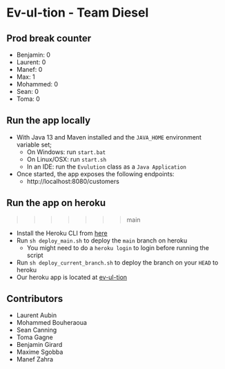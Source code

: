 # Ev-ul-tion - Team Diesel

## Prod break counter

- Benjamin: 0
- Laurent: 0
- Manef: 0
- Max: 1
- Mohammed: 0
- Sean: 0
- Toma: 0

## Run the app locally

* With Java 13 and Maven installed and the `JAVA_HOME` environment variable set;
    * On Windows: run `start.bat`
    * On Linux/OSX: run `start.sh`
    * In an IDE: run the `Evulution` class as a `Java Application`
* Once started, the app exposes the following endpoints:
    * http://localhost:8080/customers

## Run the app on heroku

> > > > > > > main

* Install the Heroku CLI from [here](https://devcenter.heroku.com/articles/heroku-cli)
* Run `sh deploy_main.sh` to deploy the `main` branch on heroku
    * You might need to do a `heroku login` to login before running the script
* Run `sh deploy_current_branch.sh` to deploy the branch on your `HEAD` to heroku
* Our heroku app is located at [ev-ul-tion](http://ev-ul-tion.herokuapp.com)

## Contributors

- Laurent Aubin
- Mohammed Bouheraoua
- Sean Canning
- Toma Gagne
- Benjamin Girard
- Maxime Sgobba
- Manef Zahra

